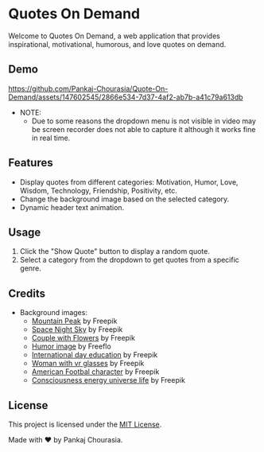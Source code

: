 # Quotes On Demand

Welcome to Quotes On Demand, a web application that provides inspirational, motivational, humorous, and love quotes on demand.

## Demo


https://github.com/Pankaj-Chourasia/Quote-On-Demand/assets/147602545/2866e534-7d37-4af2-ab7b-a41c79a613db


- NOTE:
   - Due to some reasons the dropdown menu is not visible in video may be screen recorder does not able to capture it although it works fine in real time.
## Features

- Display quotes from different categories: Motivation, Humor, Love, Wisdom, Technology, Friendship, Positivity, etc.
- Change the background image based on the selected category.
- Dynamic header text animation.

## Usage

1. Click the "Show Quote" button to display a random quote.
2. Select a category from the dropdown to get quotes from a specific genre.

## Credits

- Background images:
  - [Mountain Peak](https://www.freepik.com/premium-photo/man-stands-mountain-peak-with-title-he-is-standing-mountain-peak_14117-18560.jpg) by Freepik
  - [Space Night Sky](https://www.freepik.com/free-photo/galactic-night-sky-astronomy-science-combined-generative-ai_188544-9656.jpg) by Freepik
  - [Couple with Flowers](https://www.freepik.com/free-photo/cute-couple-with-flowers_23-2150894504.jpg) by Freepik
  - [Humor image](https://ik.imagekit.io/freeflo/production/05afb9af-0c5a-443d-b525-cfd147c20619.png?tr=w-2048,q-80&alt=media&pr-true) by Freeflo
  - [International day education](https://img.freepik.com/free-photo/fantasy-style-scene-international-day-education_23-2151040322.jpg?t=st=1709737384~exp=1709740984~hmac=d854e6c2a26a3c5045d38a54966340947771fabf3c05c388def4f97bf399b558&w=900) by Freepik
  - [Woman with vr glasses](https://img.freepik.com/free-photo/woman-with-vr-glasses-futuristic-city_23-2150904661.jpg?t=st=1709737608~exp=1709741208~hmac=87f0493968e42ebd382980e157b3fd2a1d6f1a4d63820643fa4904934b11ae9e&w=1060) by Freepik
  - [American Footbal character](https://img.freepik.com/free-photo/woman-with-vr-glasses-futuristic-city_23-2150904661.jpg?t=st=1709737608~exp=1709741208~hmac=87f0493968e42ebd382980e157b3fd2a1d6f1a4d63820643fa4904934b11ae9e&w=1060) by Freepik
  - [Consciousness energy universe life](https://img.freepik.com/premium-photo/source-consciousness-energy-universe-life-force-prana-mind-god-spirit_742252-7279.jpg?w=900) by Freepik
## License

This project is licensed under the [MIT License](LICENSE).

Made with ❤️ by Pankaj Chourasia.
